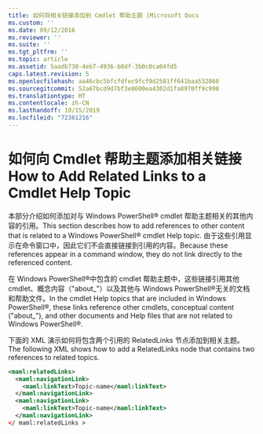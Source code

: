 ```yaml
---
title: 如何将相关链接添加到 Cmdlet 帮助主题 |Microsoft Docs
ms.custom: ''
ms.date: 09/12/2016
ms.reviewer: ''
ms.suite: ''
ms.tgt_pltfrm: ''
ms.topic: article
ms.assetid: 5aadb730-4eb7-4936-b8df-3b0c0ca04fd5
caps.latest.revision: 5
ms.openlocfilehash: aa46cbc5bfcfdfec9fcf9d2581ff641baa532860
ms.sourcegitcommit: 52a67bcd9d7bf3e8600ea4302d1fa8970ff9c998
ms.translationtype: MT
ms.contentlocale: zh-CN
ms.lasthandoff: 10/15/2019
ms.locfileid: "72361216"
---
```

# <a name="how-to-add-related-links-to-a-cmdlet-help-topic"></a><span data-ttu-id="3c320-102">如何向 Cmdlet 帮助主题添加相关链接</span><span class="sxs-lookup"><span data-stu-id="3c320-102">How to Add Related Links to a Cmdlet Help Topic</span></span>

<span data-ttu-id="3c320-103">本部分介绍如何添加对与 Windows PowerShell® cmdlet 帮助主题相关的其他内容的引用。</span><span class="sxs-lookup"><span data-stu-id="3c320-103">This section describes how to add references to other content that is related to a Windows PowerShell® cmdlet Help topic.</span></span> <span data-ttu-id="3c320-104">由于这些引用显示在命令窗口中，因此它们不会直接链接到引用的内容。</span><span class="sxs-lookup"><span data-stu-id="3c320-104">Because these references appear in a command window, they do not link directly to the referenced content.</span></span>

<span data-ttu-id="3c320-105">在 Windows PowerShell®中包含的 cmdlet 帮助主题中，这些链接引用其他 cmdlet、概念内容（"about_"）以及其他与 Windows PowerShell®无关的文档和帮助文件。</span><span class="sxs-lookup"><span data-stu-id="3c320-105">In the cmdlet Help topics that are included in Windows PowerShell®, these links reference other cmdlets, conceptual content ("about_"), and other documents and Help files that are not related to Windows PowerShell®.</span></span>

<span data-ttu-id="3c320-106">下面的 XML 演示如何将包含两个引用的 RelatedLinks 节点添加到相关主题。</span><span class="sxs-lookup"><span data-stu-id="3c320-106">The following XML shows how to add a RelatedLinks node that contains two references to related topics.</span></span>

```xml
<maml:relatedLinks>
  <maml:navigationLink>
    <maml:linkText>Topic-name</maml:linkText>
  </maml:navigationLink>
  <maml:navigationLink>
    <maml:linkText>Topic-name</maml:linkText>
  </maml:navigationLink>
</ maml:relatedLinks >
```



